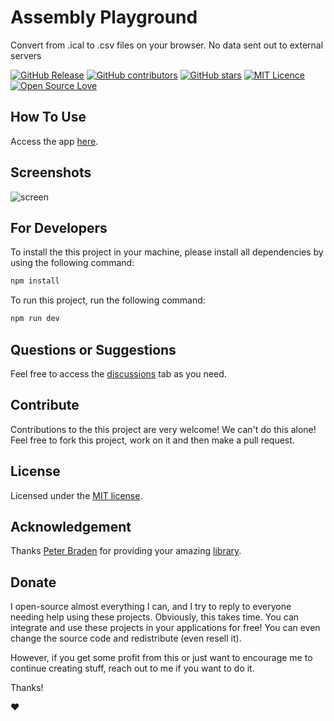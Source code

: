 # Assembly Playground

Convert from .ical to .csv files on your browser. No data sent out to external servers


[![GitHub Release](https://img.shields.io/github/release/thiagodnf/ical-to-csv.svg)](https://github.com/thiagodnf/ical-to-csv/releases/latest)
[![GitHub contributors](https://img.shields.io/github/contributors/thiagodnf/ical-to-csv.svg)](https://github.com/thiagodnf/ical-to-csv/graphs/contributors)
[![GitHub stars](https://img.shields.io/github/stars/thiagodnf/ical-to-csv.svg)](https://github.com/thiagodnf/ical-to-csv)
[![MIT Licence](https://badges.frapsoft.com/os/mit/mit.svg?v=103)](https://opensource.org/licenses/mit-license.php)
[![Open Source Love](https://badges.frapsoft.com/os/v1/open-source.svg?v=103)](https://github.com/ellerbrock/open-source-badges/)

## How To Use

Access the app [here](https://thiagodnf.github.io/ical-to-csv).

## Screenshots


![screen](https://user-images.githubusercontent.com/114015/191307151-dd1f835f-5141-4adb-bcd7-bdbdc1367c82.png)


## For Developers

To install the this project in your machine, please install all dependencies by using the following command:

```sh
npm install
```

To run this project, run the following command:

```sh
npm run dev
```

## Questions or Suggestions

Feel free to access the <a href="../../discussions">discussions</a> tab as you need.

## Contribute

Contributions to the this project are very welcome! We can't do this alone! Feel free to fork this project, work on it and then make a pull request.

## License

Licensed under the [MIT license](LICENSE).

## Acknowledgement

Thanks [Peter Braden](https://github.com/peterbraden) for providing your amazing [library](https://github.com/peterbraden/ical.js/).

## Donate

I open-source almost everything I can, and I try to reply to everyone needing help using these projects. Obviously, this takes time. You can integrate and use these projects in your applications for free! You can even change the source code and redistribute (even resell it).

However, if you get some profit from this or just want to encourage me to continue creating stuff, reach out to me if you want to do it.

Thanks!

❤️
